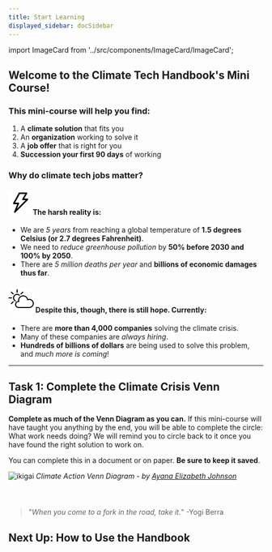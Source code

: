 ```yaml
---
title: Start Learning
displayed_sidebar: docSidebar
---
```

import ImageCard from '../src/components/ImageCard/ImageCard';

## Welcome to the Climate Tech Handbook's Mini Course!

### **This mini-course will help you find:** 

1. A **climate solution** that fits you
2. An **organization** working to solve it
3. A **job offer** that is right for you
4. **Succession your first 90 days** of working

### Why do climate tech jobs matter?

#### ![Lightning Bolt](../static/img/lightningbolt.png)The harsh reality is:

- We are _5 years_ from reaching a global temperature of **1.5 degrees Celsius (or 2.7 degrees Fahrenheit)**. 
- We need to _reduce greenhouse pollution_ by **50% before 2030 and 100% by 2050**.
- There are _5 million deaths per year_ and **billions of economic damages thus far**.

#### ![Partly Cloudy](../static/img/partlycloudy.png) Despite this, though, there is still hope. Currently:

- There are **more than 4,000 companies** solving the climate crisis.
- Many of these companies are _always hiring_.
- **Hundreds of billions of dollars** are being used to solve this problem, and _much more is coming_!

---

## Task 1: Complete the Climate Crisis Venn Diagram

**Complete as much of the Venn Diagram as you can.** If this mini-course will have taught you anything by the end, you will be able to complete the circle: What work needs doing? We will remind you to circle back to it once you have found the right solution to work on.

You can complete this in a document or on paper. **Be sure to keep it saved**.

![ikigai](../static/img/Climate+Action+Venn+diagram.jpg)
_Climate Action Venn Diagram - by [Ayana Elizabeth Johnson](https://www.ayanaelizabeth.com/climatevenn)_

### 

<br/>

>"_When you come to a fork in the road, take it._"
>    -Yogi Berra

## Next Up: How to Use the Handbook

<!-- only link to how to use the handbook, not the other levels because everyone, regardless of their level, should get an intro on the handbook and its uses -->


<div style={{ display: 'flex', flexWrap: 'wrap'}}>
    <ImageCard
    title="How to use the Handbook"
    description="An introduction to our free one hour mini-course"
    imageUrl="/img/starting-line.jpg"
    linkUrl="../how-to-use-the-handbook"
    />
</div>